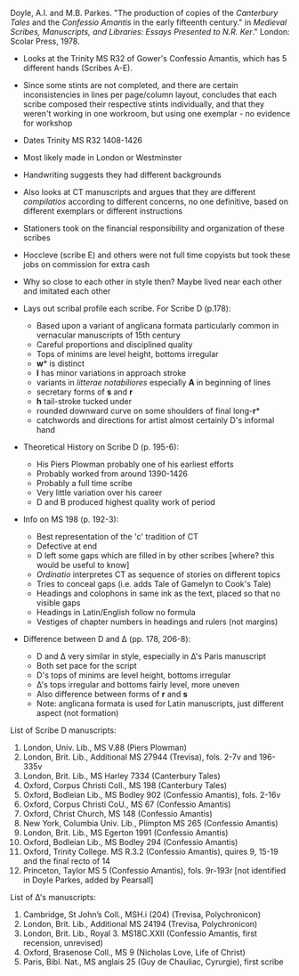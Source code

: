 Doyle, A.I. and M.B. Parkes. "The production of copies of the _Canterbury Tales_ and the _Confessio Amantis_ in the early fifteenth century." in _Medieval Scribes, Manuscripts, and Libraries: Essays Presented to N.R. Ker_." London: Scolar Press, 1978.

- Looks at the Trinity MS R32 of Gower's Confessio Amantis, which has 5 different hands (Scribes A-E).  
- Since some stints are not completed, and there are certain inconsistencies in lines per page/column layout, concludes that each scribe composed their respective stints individually, and that they weren't working in one workroom, but using one exemplar - no evidence for workshop
- Dates Trinity MS R32 1408-1426
- Most likely made in London or Westminster
- Handwriting suggests they had different backgrounds
- Also looks at CT manuscripts and argues that they are different *compilatios* according to different concerns, no one definitive, based on different exemplars or different instructions
- Stationers took on the financial responsibility and organization of these scribes
- Hoccleve (scribe E) and others were not full time copyists but took these jobs on commission for extra cash
- Why so close to each other in style then? Maybe lived near each other and imitated each other
- Lays out scribal profile each scribe. For Scribe D (p.178):
  - Based upon a variant of anglicana formata particularly common in vernacular manuscripts of 15th century  
  - Careful proportions and disciplined quality  
  - Tops of minims are level height, bottoms irregular  
  - **w*** is distinct
  - **I** has minor variations in approach stroke
  - variants in _litterae notabiliores_ especially **A** in beginning of lines
  - secretary forms of **s** and **r**
  - **h** tail-stroke tucked under
  - rounded downward curve on some shoulders of final long-**r***
  - catchwords and directions for artist almost certainly D's informal hand  

- Theoretical History on Scribe D (p. 195-6):
  - His Piers Plowman probably one of his earliest efforts
  - Probably worked from around 1390-1426
  - Probably a full time scribe
  - Very little variation over his career
  - D and B produced highest quality work of period     

- Info on MS 198 (p. 192-3):
  - Best representation of the 'c' tradition of CT
  - Defective at end
  - D left some gaps which are filled in by other scribes [where? this would be useful to know]
  - *Ordinatio* interpretes CT as sequence of stories on different topics
  - Tries to conceal gaps (i.e. adds Tale of Gamelyn to Cook's Tale)
  - Headings and colophons in same ink as the text, placed so that no visible gaps
  - Headings in Latin/English follow no formula
  - Vestiges of chapter numbers in headings and rulers (not margins)

- Difference between D and Δ (pp. 178, 206-8):
  - D and Δ very similar in style, especially in Δ's Paris manuscript
  - Both set pace for the script
  - D's tops of minims are level height, bottoms irregular
  - Δ's tops irregular and bottoms fairly level, more uneven  
  - Also difference between forms of **r** and **s**
  - Note: anglicana formata is used for Latin manuscripts, just different aspect (not formation)

List of Scribe D manuscripts:  
  1. London, Univ. Lib., MS V.88 (Piers Plowman)
  2. London, Brit. Lib., Additional MS 27944 (Trevisa), fols. 2-7v and 196-335v
  3. London, Brit. Lib., MS Harley 7334 (Canterbury Tales)
  4. Oxford, Corpus Christi Coll., MS 198 (Canterbury Tales)
  5. Oxford, Bodleian Lib., MS Bodley 902 (Confessio Amantis), fols. 2-16v
  6. Oxford, Corpus Christi CoU., MS 67 (Confessio Amantis)
  7. Oxford, Christ Church, MS 148 (Confessio Amantis)
  8. New York, Columbia Univ. Lib., Plimpton MS 265 (Confessio Amantis)
  9. London, Brit. Lib., MS Egerton 1991 (Confessio Amantis)
  10. Oxford, Bodleian Lib., MS Bodley 294 (Confessio Amantis)
  11. Oxford, Trinity College. MS R.3.2 (Confessio Amantis), quires 9, 15-19 and the final recto of 14
  12. Princeton, Taylor MS 5 (Confessio Amantis), fols. 9r-193r [not identified in Doyle Parkes, added by Pearsall]

List of Δ's manuscripts:  
  1. Cambridge, St John’s Coll., MSH.i (204) (Trevisa, Polychronicon)
  2. London, Brit. Lib., Additional MS 24194 (Trevisa, Polychronicon)
  3. London, Brit. Lib., Royal 3. MS18C.XXII (Confessio Amantis, first recension, unrevised)
  4. Oxford, Brasenose Coll., MS 9 (Nicholas Love, Life of Christ)
  5. Paris, Bibl. Nat., MS anglais 25 (Guy de Chauliac, Cyrurgie), first scribe
